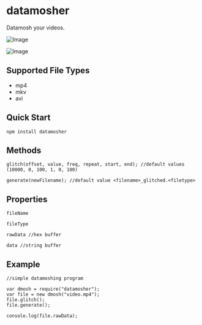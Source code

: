 # datamosher
Datamosh your videos.

![Image](http://i.imgur.com/gQ100W5.jpg)

![Image](https://media.giphy.com/media/13bMkBsTQ7mh32/giphy.gif)

## Supported File Types

* mp4
* mkv
* avi

## Quick Start

    npm install datamosher

## Methods

    glitch(offset, value, freq, repeat, start, end); //default values (10000, 0, 100, 1, 0, 100)
    
    generate(newFilename); //default value <filename>_glitched.<filetype>

## Properties

    fileName
    
	fileType
    
	rawData //hex buffer
    
	data //string buffer

## Example
    
    //simple datamoshing program
    
    var dmosh = require("datamosher");
    var file = new dmosh("video.mp4");
    file.glitch();
    file.generate();
    
    console.log(file.rawData);
